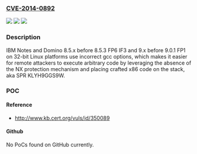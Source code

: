 ### [CVE-2014-0892](https://cve.mitre.org/cgi-bin/cvename.cgi?name=CVE-2014-0892)
![](https://img.shields.io/static/v1?label=Product&message=n%2Fa&color=blue)
![](https://img.shields.io/static/v1?label=Version&message=n%2Fa&color=blue)
![](https://img.shields.io/static/v1?label=Vulnerability&message=n%2Fa&color=brighgreen)

### Description

IBM Notes and Domino 8.5.x before 8.5.3 FP6 IF3 and 9.x before 9.0.1 FP1 on 32-bit Linux platforms use incorrect gcc options, which makes it easier for remote attackers to execute arbitrary code by leveraging the absence of the NX protection mechanism and placing crafted x86 code on the stack, aka SPR KLYH9GGS9W.

### POC

#### Reference
- http://www.kb.cert.org/vuls/id/350089

#### Github
No PoCs found on GitHub currently.

